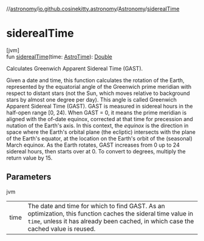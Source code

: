 //[astronomy](../../../index.md)/[io.github.cosinekitty.astronomy](../index.md)/[Astronomy](index.md)/[siderealTime](sidereal-time.md)

# siderealTime

[jvm]\
fun [siderealTime](sidereal-time.md)(time: [AstroTime](../-astro-time/index.md)): [Double](https://kotlinlang.org/api/latest/jvm/stdlib/kotlin/-double/index.html)

Calculates Greenwich Apparent Sidereal Time (GAST).

Given a date and time, this function calculates the rotation of the Earth, represented by the equatorial angle of the Greenwich prime meridian with respect to distant stars (not the Sun, which moves relative to background stars by almost one degree per day). This angle is called Greenwich Apparent Sidereal Time (GAST). GAST is measured in sidereal hours in the half-open range [0, 24). When GAST = 0, it means the prime meridian is aligned with the of-date equinox, corrected at that time for precession and nutation of the Earth's axis. In this context, the *equinox* is the direction in space where the Earth's orbital plane (the ecliptic) intersects with the plane of the Earth's equator, at the location on the Earth's orbit of the (seasonal) March equinox. As the Earth rotates, GAST increases from 0 up to 24 sidereal hours, then starts over at 0. To convert to degrees, multiply the return value by 15.

## Parameters

jvm

| | |
|---|---|
| time | The date and time for which to find GAST.     As an optimization, this function caches the sideral time value in `time`,     unless it has already been cached, in which case the cached value is reused. |
